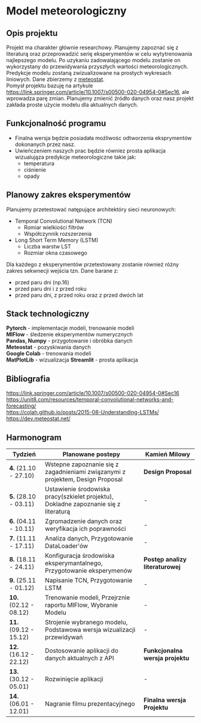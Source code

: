 # Model meteorologiczny

## Opis projektu
Projekt ma charakter głównie researchowy. Planujemy zapoznać się z literaturą oraz przeprowadzić serię eksperymentów w celu wytytrenowania najlepszego modelu. Po uzykaniu zadowalającego modelu zostanie on wykorzystany do przewidywania przyszłych wartości meteorologicznych. Predykcje modelu zostaną zwizualizowane na prostych wykresach liniowych. Dane zbierzemy z [meteostat](https://dev.meteostat.net/guide.html).  
Pomysł projektu bazuję na artykule <https://link.springer.com/article/10.1007/s00500-020-04954-0#Sec16>, ale wprowadza parę zmian. Planujemy zmienić źródło danych oraz nasz projekt zakłada proste użycie modelu dla aktualnych danych.

## Funkcjonalność programu
- Finalna wersja będzie posiadała możliwośc odtworzenia eksprymentów dokonanych przez nasz.
- Uwieńczeniem naszych prac będzie równiez prosta aplikacja wizualująza predykcje meteorologiczne takie jak:
  - temperatura
  - ciśnienie
  - opady

## Planowy zakres eksperymentów
Planujemy przetestować natępujące architektóry sieci neuronowych:
 - Temporal Convolutional Network (TCN)
   - Romiar wielkiości filtrów
   - Współczynnik rozszerzenia
 - Long Short Term Memory (LSTM)
   - Liczba warstw LST
   - Rozmiar okna czasowego  
  
Dla każdego z eksperymentów przetestowany zostanie również różny zakres sekwnecji wejścia tzn. Dane barane z:
- przed paru dni (np.16)
- przed paru dni i z przed roku
- przed paru dni, z przed roku oraz z przed dwóch lat
  
## Stack technologiczny
**Pytorch** - implementacje modeli, trenowanie modeli  
**MlFlow** - śledzenie eksperymentów numerycznych  
**Pandas, Numpy** - przygotowanie i obróbka danych  
**Meteostat** - pozyskiwania danych  
**Google Colab** - trenowania modeli   
**MatPlotLib** - wizualizacja
**Streamlit** - prosta aplikacja

## Bibliografia

<https://link.springer.com/article/10.1007/s00500-020-04954-0#Sec16>  
<https://unit8.com/resources/temporal-convolutional-networks-and-forecasting/>   
<https://colah.github.io/posts/2015-08-Understanding-LSTMs/>   
<https://dev.meteostat.net/>  

## Harmonogram
| Tydzień | Planowane postepy | Kamień Milowy|
| --------|-------------------| -------------|
| **4.** (21.10 - 27.10) | Wstepne zapoznanie się z zagadnieniami związanymi z projektem, Design Proposal | **Design Proposal**|
| **5.** (28.10 - 03.11) | Ustawienie środowiska pracy(szkielet projektu), Dokladne zapoznanie się z literaturą | - |
| **6.** (04.11 - 10.11) | Zgromadzenie danych oraz weryfikacja ich poprawności|-|
| **7.** (11.11 - 17.11) | Analiza danych, Przygotowanie DataLoader'ów |-|
| **8.** (18.11 - 24.11) | Konfiguracja środowiska eksperymantalnego, Przygotowanie eksperymenów|**Postęp analizy literaturowej**|
| **9.** (25.11 - 01.12) | Napisanie TCN, Przygotowanie LSTM | - |
| **10.** (02.12 - 08.12) | Trenowanie modeli, Przejrznie raportu MlFlow, Wybranie Modelu |-|
| **11.** (09.12 - 15.12) | Strojenie wybranego modelu, Podstawowa wersja wizualizacji przewidywań                 |-|
| **12.** (16.12 - 22.12) | Dostosowanie aplikacji do danych aktualnych z API|**Funkcjonalna wersja projektu**|
| **13.** (30.12 - 05.01) | Rozwinięcie aplikacji |-|
| **14.** (06.01 - 12.01) |Nagranie filmu prezentacyjnego|**Finalna wersja Projektu**|
